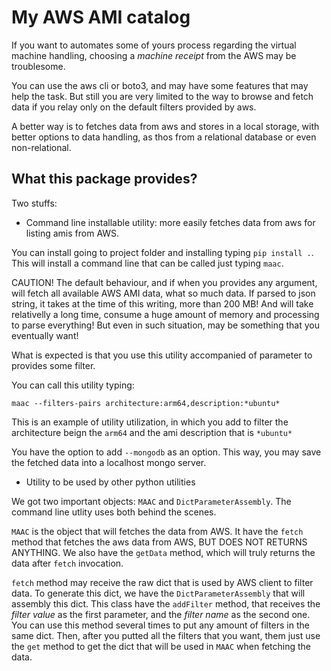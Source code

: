 # My AWS AMI catalog

If you want to automates some of yours process regarding the virtual machine handling, choosing a *machine receipt* from the AWS may be troublesome.

You can use the aws cli or boto3, and may have some features that may help the task. But still you are very limited to the way to browse and fetch data if you relay only on the default filters provided by aws.

A better way is to fetches data from aws and stores in a local storage, with better options to data handling, as thos from a relational database or even non-relational.

## What this package provides?

Two stuffs:

* Command line installable utility: more easily fetches data from aws for listing amis from AWS.

You can install going to project folder and installing typing `pip install .`. This will install a command line that can be called just typing `maac`.

CAUTION! The default behaviour, and if when you provides any argument, will fetch all available AWS AMI data, what so much data. If parsed to json string, it takes at the time of this writing, more than 200 MB! And will take relativelly a long time, consume a huge amount of memory and processing to parse everything! But even in such situation, may be something that you eventually want!

What is expected is that you use this utility accompanied of parameter to provides some filter.

You can call this utility typing:
```
maac --filters-pairs architecture:arm64,description:*ubuntu*
```
This is an example of utility utilization, in which you add to filter the architecture beign the `arm64` and the ami description that is `*ubuntu*`

You have the option to add `--mongodb` as an option. This way, you may save the fetched data into a localhost mongo server.

* Utility to be used by other python utilities

We got two important objects: `MAAC` and `DictParameterAssembly`. The command line utlity uses both behind the scenes.

`MAAC` is the object that will fetches the data from AWS. It have the `fetch` method that fetches the aws data from AWS, BUT DOES NOT RETURNS ANYTHING. We also have the `getData` method, which will truly returns the data after `fetch` invocation.

`fetch` method may receive the raw dict that is used by AWS client to filter data. To generate this dict, we have the `DictParameterAssembly` that will assembly this dict. This class have the `addFilter` method, that receives the *filter value* as the first parameter, and the *filter name* as the second one. You can use this method several times to put any amount of filters in the same dict. Then, after you putted all the filters that you want, them just use the `get` method to get the dict that will be used in `MAAC` when fetching the data.
